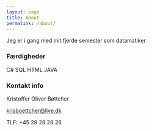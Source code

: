 ```yaml
---
layout: page
title: About
permalink: /about/
---
```


Jeg er i gang med mit fjerde semester som datamatiker

### Færdigheder 

C#
SQL
HTML
JAVA



### Kontakt info

Kristoffer Oliver Bøttcher 

[krisboettcher@live.dk](mailto:krisboettcher@live.dk)

TLF: +45 28 28 28 28

